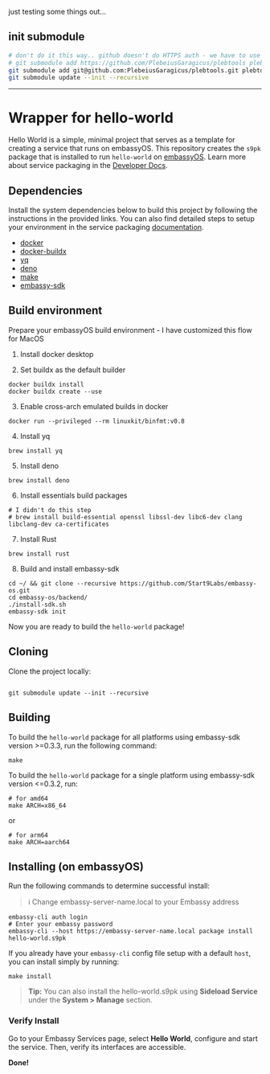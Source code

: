just testing some things out...


## init submodule
```sh
# don't do it this way.. github doesn't do HTTPS auth - we have to use SSH.  So if we add the submodule this way, we can't push any changes we may make.  This isn't important for other people building my service... but it's important for me
# git submodule add https://github.com/PlebeiusGaragicus/plebtools plebtools
git submodule add git@github.com:PlebeiusGaragicus/plebtools.git plebtools
git submodule update --init --recursive
```

---





# Wrapper for hello-world

Hello World is a simple, minimal project that serves as a template for creating a service that runs on embassyOS. This repository creates the `s9pk` package that is installed to run `hello-world` on [embassyOS](https://github.com/Start9Labs/embassy-os/). Learn more about service packaging in the [Developer Docs](https://start9.com/latest/developer-docs/).

## Dependencies

Install the system dependencies below to build this project by following the instructions in the provided links. You can also find detailed steps to setup your environment in the service packaging [documentation](https://github.com/Start9Labs/service-pipeline#development-environment).

- [docker](https://docs.docker.com/get-docker)
- [docker-buildx](https://docs.docker.com/buildx/working-with-buildx/)
- [yq](https://mikefarah.gitbook.io/yq)
- [deno](https://deno.land/)
- [make](https://www.gnu.org/software/make/)
- [embassy-sdk](https://github.com/Start9Labs/embassy-os/tree/master/backend)

## Build environment
Prepare your embassyOS build environment - I have customized this flow for MacOS
1. Install docker desktop

2. Set buildx as the default builder
```
docker buildx install
docker buildx create --use
```

3. Enable cross-arch emulated builds in docker
```
docker run --privileged --rm linuxkit/binfmt:v0.8
```

4. Install yq
```
brew install yq
```

5. Install deno
```
brew install deno
```

6. Install essentials build packages
```
# I didn't do this step
# brew install build-essential openssl libssl-dev libc6-dev clang libclang-dev ca-certificates
```

7. Install Rust
```
brew install rust
```

8. Build and install embassy-sdk
```
cd ~/ && git clone --recursive https://github.com/Start9Labs/embassy-os.git
cd embassy-os/backend/
./install-sdk.sh
embassy-sdk init
```

Now you are ready to build the `hello-world` package!

## Cloning

Clone the project locally:

```

git submodule update --init --recursive
```

## Building

To build the `hello-world` package for all platforms using embassy-sdk version >=0.3.3, run the following command:

```
make
```

To build the `hello-world` package for a single platform using embassy-sdk version <=0.3.2, run:

```
# for amd64
make ARCH=x86_64
```
or
```
# for arm64
make ARCH=aarch64
```

## Installing (on embassyOS)

Run the following commands to determine successful install:
> :information_source: Change embassy-server-name.local to your Embassy address

```
embassy-cli auth login
# Enter your embassy password
embassy-cli --host https://embassy-server-name.local package install hello-world.s9pk
```

If you already have your `embassy-cli` config file setup with a default `host`, you can install simply by running:

```
make install
```

> **Tip:** You can also install the hello-world.s9pk using **Sideload Service** under the **System > Manage** section.

### Verify Install

Go to your Embassy Services page, select **Hello World**, configure and start the service. Then, verify its interfaces are accessible.

**Done!** 
